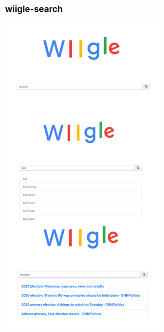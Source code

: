 # wiigle-search
![home_page](imgs/wiigle.png) <!-- .element width="200px" -->
![suggestion page](imgs/wiigle_suggestion.png) <!-- .element height="40%" width="40%" -->
![suggestion page](imgs/wiigle_results.png) <!-- .element height="30%" width="30%" -->


